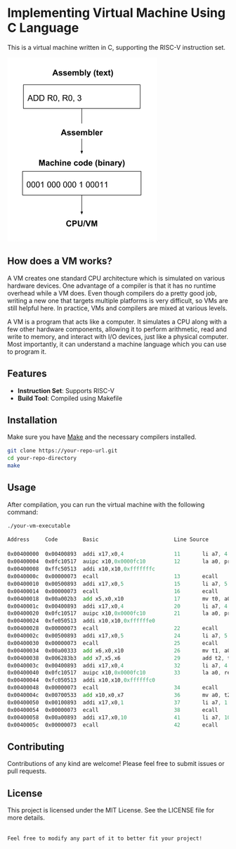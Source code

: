 # Implementing Virtual Machine Using C Language

This is a virtual machine written in C, supporting the RISC-V instruction set.

![img.png](image/Asm.png)

## How does a VM works?
A VM creates one standard CPU architecture which is simulated on various hardware devices. One advantage of a compiler is that it has no runtime overhead while a VM does. Even though compilers do a pretty good job, writing a new one that targets multiple platforms is very difficult, so VMs are still helpful here. 
In practice, VMs and compilers are mixed at various levels.

A VM is a program that acts like a computer. It simulates a CPU along with a few other hardware components, allowing it to perform arithmetic, read and write to memory, and interact with I/O devices, just like a physical computer. Most importantly, it can understand a machine language which you can use to program it.

## Features

- **Instruction Set**: Supports RISC-V
- **Build Tool**: Compiled using Makefile

## Installation

Make sure you have [Make](https://www.gnu.org/software/make/) and the necessary compilers installed.

```bash
git clone https://your-repo-url.git
cd your-repo-directory
make

````
## Usage

After compilation, you can run the virtual machine with the following command:

```bash
./your-vm-executable
```

```asm
Address     Code        Basic                        Line Source

0x00400000  0x00400893  addi x17,x0,4                11       li a7, 4                # syscall for print_string
0x00400004  0x0fc10517  auipc x10,0x0000fc10         12       la a0, prompt1         # load address of prompt1
0x00400008  0xffc50513  addi x10,x10,0xfffffffc           
0x0040000c  0x00000073  ecall                        13       ecall
0x00400010  0x00500893  addi x17,x0,5                15       li a7, 5                # syscall for read_int
0x00400014  0x00000073  ecall                        16       ecall
0x00400018  0x00a002b3  add x5,x0,x10                17       mv t0, a0               # store first number in t0
0x0040001c  0x00400893  addi x17,x0,4                20       li a7, 4                # syscall for print_string
0x00400020  0x0fc10517  auipc x10,0x0000fc10         21       la a0, prompt2         # load address of prompt2
0x00400024  0xfe050513  addi x10,x10,0xffffffe0           
0x00400028  0x00000073  ecall                        22       ecall
0x0040002c  0x00500893  addi x17,x0,5                24       li a7, 5                # syscall for read_int
0x00400030  0x00000073  ecall                        25       ecall
0x00400034  0x00a00333  add x6,x0,x10                26       mv t1, a0               # store second number in t1
0x00400038  0x006283b3  add x7,x5,x6                 29       add t2, t0, t1          # t2 = t0 + t1
0x0040003c  0x00400893  addi x17,x0,4                32       li a7, 4                # syscall for print_string
0x00400040  0x0fc10517  auipc x10,0x0000fc10         33       la a0, result           # load address of result
0x00400044  0xfc050513  addi x10,x10,0xffffffc0           
0x00400048  0x00000073  ecall                        34       ecall
0x0040004c  0x00700533  add x10,x0,x7                36       mv a0, t2               # move the sum to a0 for printing
0x00400050  0x00100893  addi x17,x0,1                37       li a7, 1                # syscall for print_int
0x00400054  0x00000073  ecall                        38       ecall
0x00400058  0x00a00893  addi x17,x0,10               41       li a7, 10               # syscall for exit
0x0040005c  0x00000073  ecall                        42       ecall
```

## Contributing

Contributions of any kind are welcome! Please feel free to submit issues or pull requests.

## License

This project is licensed under the MIT License. See the LICENSE file for more details.
```

Feel free to modify any part of it to better fit your project!